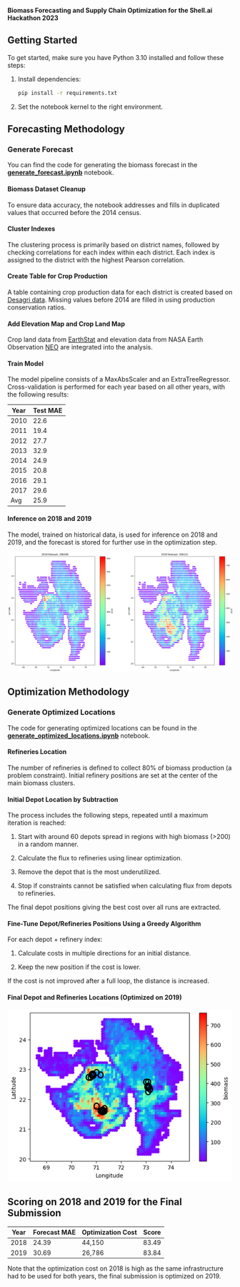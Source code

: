 
**Biomass Forecasting and Supply Chain Optimization for the Shell.ai Hackathon 2023**

## Getting Started

To get started, make sure you have Python 3.10 installed and follow these steps:

1. Install dependencies:

    ```bash
    pip install -r requirements.txt
    ```

2. Set the notebook kernel to the right environment.

## Forecasting Methodology

### Generate Forecast

You can find the code for generating the biomass forecast in the [**generate_forecast.ipynb**](notebooks/generate_forecast.ipynb) notebook.

#### Biomass Dataset Cleanup

To ensure data accuracy, the notebook addresses and fills in duplicated values that occurred before the 2014 census.

#### Cluster Indexes

The clustering process is primarily based on district names, followed by checking correlations for each index within each district. Each index is assigned to the district with the highest Pearson correlation.

#### Create Table for Crop Production

A table containing crop production data for each district is created based on [Desagri data](https://data.desagri.gov.in/website/crops-report-major-contributing-district-web). Missing values before 2014 are filled in using production conservation ratios.

#### Add Elevation Map and Crop Land Map

Crop land data from [EarthStat](http://www.earthstat.org/) and elevation data from NASA Earth Observation [NEO](https://neo.gsfc.nasa.gov/dataset_index.php#energy) are integrated into the analysis.

#### Train Model

The model pipeline consists of a MaxAbsScaler and an ExtraTreeRegressor. Cross-validation is performed for each year based on all other years, with the following results:

| Year | Test MAE |
| ---- | -------- |
| 2010 | 22.6     |
| 2011 | 19.4     |
| 2012 | 27.7     |
| 2013 | 32.9     |
| 2014 | 24.9     |
| 2015 | 20.8     |
| 2016 | 29.1     |
| 2017 | 29.6     |
| Avg  | 25.9     |

#### Inference on 2018 and 2019

The model, trained on historical data, is used for inference on 2018 and 2019, and the forecast is stored for further use in the optimization step.

![Biomass Forecast](./docs/forecast_img.PNG)

## Optimization Methodology

### Generate Optimized Locations

The code for generating optimized locations can be found in the [**generate_optimized_locations.ipynb**](notebooks/generate_optimized_locations.ipynb) notebook.

#### Refineries Location

The number of refineries is defined to collect 80% of biomass production (a problem constraint). Initial refinery positions are set at the center of the main biomass clusters.

#### Initial Depot Location by Subtraction

The process includes the following steps, repeated until a maximum iteration is reached:

1. Start with around 60 depots spread in regions with high biomass (>200) in a random manner.

2. Calculate the flux to refineries using linear optimization.

3. Remove the depot that is the most underutilized.

4. Stop if constraints cannot be satisfied when calculating flux from depots to refineries.

The final depot positions giving the best cost over all runs are extracted.

#### Fine-Tune Depot/Refineries Positions Using a Greedy Algorithm

For each depot + refinery index:

1. Calculate costs in multiple directions for an initial distance.

2. Keep the new position if the cost is lower.

If the cost is not improved after a full loop, the distance is increased.

#### Final Depot and Refineries Locations (Optimized on 2019)

![Optimized Locations](./docs/optimized_locations_img.PNG)

## Scoring on 2018 and 2019 for the Final Submission

| Year | Forecast MAE | Optimization Cost | Score  |
| ---- | ------------ | ------------------ | ------ |
| 2018 | 24.39        | 44,150             | 83.49  |
| 2019 | 30.69        | 26,786             | 83.84   |

Note that the optimization cost on 2018 is high as the same infrastructure had to be used for both years, the final submission is optimized on 2019.
